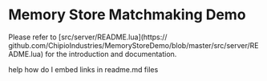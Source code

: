 # Memory Store Matchmaking Demo

Please refer to [src/server/README.lua](https://
github.com/ChipioIndustries/MemoryStoreDemo/blob/master/src/server/README.lua) for the introduction and documentation.

help how do I embed links in readme.md files